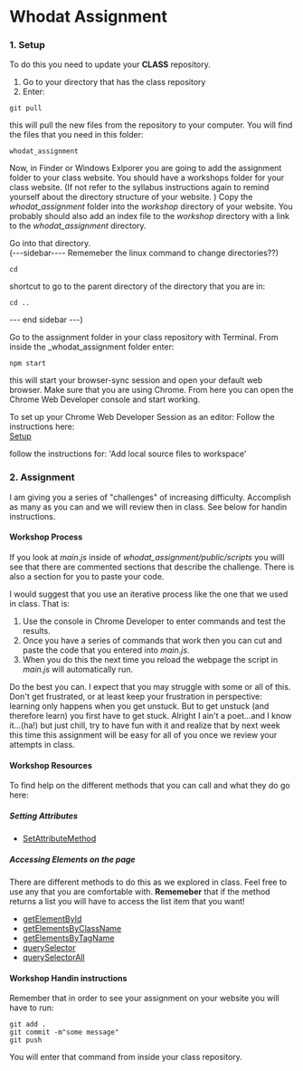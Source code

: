 # Whodat Assignment

### 1. Setup  
To do this you need to update your __CLASS__ repository.  
1. Go to your directory that has the class repository   
2. Enter:   

```
git pull

```

this will pull the new files from the repository to your computer. You will find the files that you need in this folder:


```
whodat_assignment
```

Now, in Finder or Windows Exlporer you are going to add the assignment folder to your class website. You should have a workshops folder for your class website. (If not refer to the syllabus instructions again to remind yourself about the directory structure of your website. ) Copy the _whodat\_assignment_ folder into the _workshop_ directory of your website. You probably should also add an index file to the _workshop_ directory with a link to the _whodat\_assignment_ directory.

Go into that directory.  
(---sidebar---- Rememeber the linux command to change directories??)

```
cd
```

shortcut to go to the parent directory of the directory that you are in:  

```
cd ..
```
--- end sidebar ---)


Go to the assignment folder in your class repository with Terminal. From inside the _whodat\_assignment folder enter:

```
npm start
```

this will start your browser-sync session and open your default web browser. Make sure that you are using Chrome. From here you can open the Chrome Web Developer console and start working.

To set up your Chrome Web Developer Session as an editor:
Follow the instructions here:  
[Setup](https://developer.chrome.com/devtools/docs/workspaces)

follow the instructions for: 'Add local source files to workspace'


### 2. Assignment
I am giving you a series of "challenges" of increasing difficulty. Accomplish as many as you can and we will review then in class. See below for handin instructions.

#### Workshop Process  
If you look at _main.js_ inside of _whodat\_assignment/public/scripts_ you willl see that there are commented sections that describe the challenge. There is also a section for you to paste your code.  

I would suggest that you use an iterative process like the one that we used in class. That is:

1. Use the console in Chrome Developer to enter commands and test the results.  
2. Once you have a series of commands that work then you can cut and paste the code that you entered into _main.js_.  
3. When you do this the next time you reload the webpage the script in _main.js_ will automatically run.  

Do the best you can. I expect that you may struggle with some or all of this. Don't get frustrated, or at least keep your frustration in perspective: learning only happens when you get unstuck. But to get unstuck (and therefore learn) you first have to get stuck. Alright I ain't a poet...and I know it...(ha!) but just chill, try to have fun with it and realize that by next week this time this assignment will be easy for all of you once we review your attempts in class.  


#### Workshop Resources
To find help on the different methods that you can call and what they do go here:  

##### Setting Attributes
* [SetAttributeMethod](https://developer.mozilla.org/en-US/docs/Web/API/Element/setAttribute)

##### Accessing Elements on the page
There are different methods to do this as we explored in class. Feel free to use any that you are comfortable with. __Rememeber__ that if the method returns a list you will have to access the list item that you want!  

* [getElementById](https://developer.mozilla.org/en-US/docs/Web/API/Document/getElementById)  
* [getElementsByClassName](https://developer.mozilla.org/en-US/docs/Web/API/Document/getElementsByClassName)  
* [getElementsByTagName](https://developer.mozilla.org/en-US/docs/Web/API/Document/getElementsByTagName)  
* [querySelector](https://developer.mozilla.org/en-US/docs/Web/API/Document/querySelector)  
* [querySelectorAll](https://developer.mozilla.org/en-US/docs/Web/API/Document/querySelectorAll)  


#### Workshop Handin instructions  
Remember that in order to see your assignment on your website you will have to run: 

```
git add .
git commit -m"some message"
git push
```

You will enter that command from inside your class repository.  





